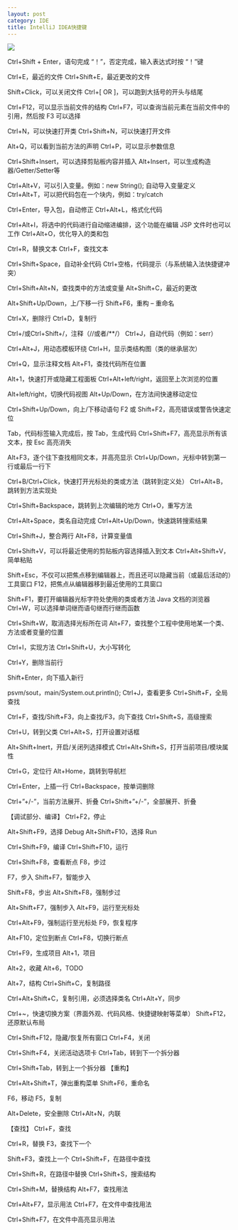 ```yaml
---
layout: post
category: IDE
title: IntelliJ IDEA快捷键
---
```


![](https://i.imgur.com/10i0xxN.png)

Ctrl+Shift + Enter，语句完成
“！”，否定完成，输入表达式时按 “！”键

Ctrl+E，最近的文件
Ctrl+Shift+E，最近更改的文件

Shift+Click，可以关闭文件
Ctrl+[ OR ]，可以跑到大括号的开头与结尾

Ctrl+F12，可以显示当前文件的结构
Ctrl+F7，可以查询当前元素在当前文件中的引用，然后按 F3 可以选择

Ctrl+N，可以快速打开类
Ctrl+Shift+N，可以快速打开文件

Alt+Q，可以看到当前方法的声明
Ctrl+P，可以显示参数信息

Ctrl+Shift+Insert，可以选择剪贴板内容并插入
Alt+Insert，可以生成构造器/Getter/Setter等

Ctrl+Alt+V，可以引入变量。例如：new String(); 自动导入变量定义
Ctrl+Alt+T，可以把代码包在一个块内，例如：try/catch

Ctrl+Enter，导入包，自动修正
Ctrl+Alt+L，格式化代码

Ctrl+Alt+I，将选中的代码进行自动缩进编排，这个功能在编辑 JSP 文件时也可以工作
Ctrl+Alt+O，优化导入的类和包

Ctrl+R，替换文本
Ctrl+F，查找文本

Ctrl+Shift+Space，自动补全代码
Ctrl+空格，代码提示（与系统输入法快捷键冲突）

Ctrl+Shift+Alt+N，查找类中的方法或变量
Alt+Shift+C，最近的更改

Alt+Shift+Up/Down，上/下移一行
Shift+F6，重构 – 重命名

Ctrl+X，删除行
Ctrl+D，复制行

Ctrl+/或Ctrl+Shift+/，注释（//或者/**/）
Ctrl+J，自动代码（例如：serr）

Ctrl+Alt+J，用动态模板环绕
Ctrl+H，显示类结构图（类的继承层次）

Ctrl+Q，显示注释文档
Alt+F1，查找代码所在位置

Alt+1，快速打开或隐藏工程面板
Ctrl+Alt+left/right，返回至上次浏览的位置

Alt+left/right，切换代码视图
Alt+Up/Down，在方法间快速移动定位

Ctrl+Shift+Up/Down，向上/下移动语句
F2 或 Shift+F2，高亮错误或警告快速定位

Tab，代码标签输入完成后，按 Tab，生成代码
Ctrl+Shift+F7，高亮显示所有该文本，按 Esc 高亮消失

Alt+F3，逐个往下查找相同文本，并高亮显示
Ctrl+Up/Down，光标中转到第一行或最后一行下

Ctrl+B/Ctrl+Click，快速打开光标处的类或方法（跳转到定义处）
Ctrl+Alt+B，跳转到方法实现处

Ctrl+Shift+Backspace，跳转到上次编辑的地方
Ctrl+O，重写方法

Ctrl+Alt+Space，类名自动完成
Ctrl+Alt+Up/Down，快速跳转搜索结果

Ctrl+Shift+J，整合两行
Alt+F8，计算变量值

Ctrl+Shift+V，可以将最近使用的剪贴板内容选择插入到文本
Ctrl+Alt+Shift+V，简单粘贴

Shift+Esc，不仅可以把焦点移到编辑器上，而且还可以隐藏当前（或最后活动的）工具窗口
F12，把焦点从编辑器移到最近使用的工具窗口

Shift+F1，要打开编辑器光标字符处使用的类或者方法 Java 文档的浏览器
Ctrl+W，可以选择单词继而语句继而行继而函数

Ctrl+Shift+W，取消选择光标所在词
Alt+F7，查找整个工程中使用地某一个类、方法或者变量的位置

Ctrl+I，实现方法
Ctrl+Shift+U，大小写转化

Ctrl+Y，删除当前行

Shift+Enter，向下插入新行

psvm/sout，main/System.out.println(); Ctrl+J，查看更多
Ctrl+Shift+F，全局查找

Ctrl+F，查找/Shift+F3，向上查找/F3，向下查找
Ctrl+Shift+S，高级搜索

Ctrl+U，转到父类
Ctrl+Alt+S，打开设置对话框

Alt+Shift+Inert，开启/关闭列选择模式
Ctrl+Alt+Shift+S，打开当前项目/模块属性

Ctrl+G，定位行
Alt+Home，跳转到导航栏

Ctrl+Enter，上插一行
Ctrl+Backspace，按单词删除

Ctrl+”+/-”，当前方法展开、折叠
Ctrl+Shift+”+/-”，全部展开、折叠

【调试部分、编译】
Ctrl+F2，停止

Alt+Shift+F9，选择 Debug
Alt+Shift+F10，选择 Run

Ctrl+Shift+F9，编译
Ctrl+Shift+F10，运行

Ctrl+Shift+F8，查看断点
F8，步过

F7，步入
Shift+F7，智能步入

Shift+F8，步出
Alt+Shift+F8，强制步过

Alt+Shift+F7，强制步入
Alt+F9，运行至光标处

Ctrl+Alt+F9，强制运行至光标处
F9，恢复程序

Alt+F10，定位到断点
Ctrl+F8，切换行断点

Ctrl+F9，生成项目
Alt+1，项目

Alt+2，收藏
Alt+6，TODO

Alt+7，结构
Ctrl+Shift+C，复制路径

Ctrl+Alt+Shift+C，复制引用，必须选择类名
Ctrl+Alt+Y，同步

Ctrl+~，快速切换方案（界面外观、代码风格、快捷键映射等菜单）
Shift+F12，还原默认布局

Ctrl+Shift+F12，隐藏/恢复所有窗口
Ctrl+F4，关闭

Ctrl+Shift+F4，关闭活动选项卡
Ctrl+Tab，转到下一个拆分器

Ctrl+Shift+Tab，转到上一个拆分器
【重构】

Ctrl+Alt+Shift+T，弹出重构菜单
Shift+F6，重命名

F6，移动
F5，复制

Alt+Delete，安全删除
Ctrl+Alt+N，内联

【查找】
Ctrl+F，查找

Ctrl+R，替换
F3，查找下一个

Shift+F3，查找上一个
Ctrl+Shift+F，在路径中查找

Ctrl+Shift+R，在路径中替换
Ctrl+Shift+S，搜索结构

Ctrl+Shift+M，替换结构
Alt+F7，查找用法

Ctrl+Alt+F7，显示用法
Ctrl+F7，在文件中查找用法

Ctrl+Shift+F7，在文件中高亮显示用法
